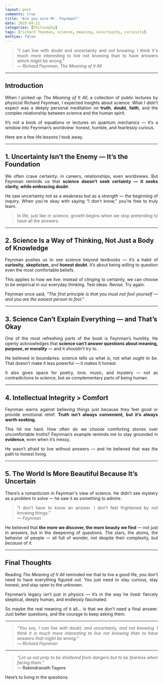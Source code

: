 ```yaml
---
layout: post
comments: true
title: "Are you sure Mr. Feynman?"
date: 2025-04-21
categories: [Philosophy]
tags: [richard feynman, science, meaning, uncertainty, curiosity]
mathjax: false
---
```


<style>
p {
  text-align: justify;
}
.post pre, .post code {
    border: none;
    background-color: #eee;
}

</style>

> "I can live with doubt and uncertainty and not knowing. I think it's much more interesting to live not knowing than to have answers which might be wrong."  
> — *Richard Feynman, The Meaning of It All*

---

## Introduction

When I picked up *The Meaning of It All*, a collection of public lectures by physicist Richard Feynman, I expected insights about science. What I didn't expect was a deeply personal meditation on **truth**, **doubt**, **faith**, and the complex relationship between science and the human spirit.

It’s not a book of equations or lectures on quantum mechanics — it’s a window into Feynman’s worldview: honest, humble, and fearlessly curious.

Here are a few life lessons I took away.

---

## 1. **Uncertainty Isn’t the Enemy — It’s the Foundation**

We often crave certainty: in careers, relationships, even worldviews. But Feynman reminds us that **science doesn’t seek certainty — it seeks clarity, while embracing doubt**.

He saw uncertainty not as a weakness but as a *strength* — the beginning of inquiry. When you're okay with saying “I don't know,” you're free to truly learn.

> In life, just like in science, growth begins when we stop pretending to have all the answers.

---

## 2. **Science Is a Way of Thinking, Not Just a Body of Knowledge**

Feynman pushes us to see science beyond textbooks — it’s a habit of **curiosity**, **skepticism**, and **honest doubt**. It’s about being willing to question even the most comfortable beliefs.

This applies to how we live: instead of clinging to certainty, we can choose to be empirical in our everyday thinking. Test ideas. Revise. Try again.

Feynman once said, *"The first principle is that you must not fool yourself — and you are the easiest person to fool."*

---

## 3. **Science Can’t Explain Everything — and That’s Okay**

One of the most refreshing parts of the book is Feynman’s humility. He openly acknowledges that **science can’t answer questions about meaning, purpose, or morality** — and it shouldn't try to.

He believed in boundaries: science tells us what *is*, not what *ought to be*. That doesn’t make it less powerful — it makes it honest.

It also gives space for poetry, love, music, and mystery — not as contradictions to science, but as complementary parts of being human.

---

## 4. **Intellectual Integrity > Comfort**

Feynman warns against believing things just because they feel good or provide emotional relief. **Truth isn’t always convenient, but it’s always worth seeking.**

This hit me hard. How often do we choose comforting stories over uncomfortable truths? Feynman’s example reminds me to stay grounded in **evidence**, even when it’s messy.

He wasn’t afraid to live without answers — and he believed that was *the* path to honest living.

---

## 5. **The World Is More Beautiful Because It’s Uncertain**

There’s a romanticism in Feynman's view of science. He didn’t see mystery as a problem to solve — he saw it as something to admire.

> “I don't have to know an answer. I don't feel frightened by not knowing things.”  
> — *Feynman*

He believed that **the more we discover, the more beauty we find** — not just in answers, but in the deepening of questions. The stars, the atoms, the behavior of people — all full of wonder, not despite their complexity, but *because* of it.

---

## Final Thoughts

Reading *The Meaning of It All* reminded me that to live a good life, you don’t need to have everything figured out. You just need to stay curious, stay honest, and stay open to the unknown.

Feynman’s legacy isn’t just in physics — it’s in the way he lived: fiercely skeptical, deeply human, and endlessly fascinated.

So maybe the real meaning of it all… is that we don’t need a final answer. Just better questions, and the courage to keep asking them.

---

> _“You see, I can live with doubt, and uncertainty, and not knowing. I think it is much more interesting to live not knowing than to have answers that might be wrong.”_  
> — *Richard Feynman*

---

> _“Let us not pray to be sheltered from dangers but to be fearless when facing them.”_  
> — **Rabindranath Tagore**

Here’s to living in the questions.

